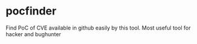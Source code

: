 # pocfinder
Find PoC of CVE available in github easily by this tool. Most useful tool for hacker and bughunter
